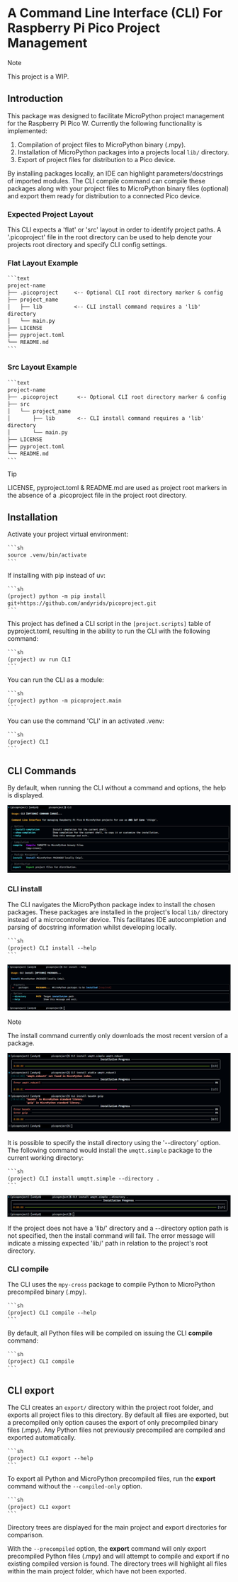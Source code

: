 # A Command Line Interface (CLI) For Raspberry Pi Pico Project Management

>[!NOTE]
> This project is a WIP.

## Introduction

This package was designed to facilitate MicroPython project management for the Raspberry Pi Pico W. Currently the following functionality is implemented:

1. Compilation of project files to MicroPython binary (.mpy).
2. Installation of MicroPython packages into a projects local `lib/` directory.
3. Export of project files for distribution to a Pico device.

By installing packages locally, an IDE can highlight parameters/docstrings of imported modules. The CLI compile command can compile these packages along with your project files to MicroPython binary files (optional) and export them ready for distribution to a connected Pico device.

### Expected Project Layout

This CLI expects a 'flat' or 'src' layout in order to identify project paths. A '.picoproject' file in the root directory can be used to help denote your projects root directory and specify CLI config settings.

### Flat Layout Example

    ```text
    project-name
    ├── .picoproject     <-- Optional CLI root directory marker & config
    ├── project_name
    │   ├── lib          <-- CLI install command requires a 'lib' directory
    │   └── main.py
    ├── LICENSE
    ├── pyproject.toml
    └── README.md
    ```

### Src Layout Example

    ```text
    project-name
    ├── .picoproject      <-- Optional CLI root directory marker & config
    ├── src
    │   └── project_name
    │       ├── lib       <-- CLI install command requires a 'lib' directory
    │       └── main.py
    ├── LICENSE
    ├── pyproject.toml
    └── README.md
    ```

>[!TIP]
> LICENSE, pyproject.toml & README.md are used as project root markers
> in the absence of a .picoproject file in the project root directory.

## Installation

Activate your project virtual environment:

    ```sh
    source .venv/bin/activate
    ```

If installing with pip instead of uv:

    ```sh
    (project) python -m pip install git+https://github.com/andyrids/picoproject.git
    ```

This project has defined a CLI script in the `[project.scripts]` table of pyproject.toml, resulting in the ability to run the CLI with the following command:

    ```sh
    (project) uv run CLI
    ```

You can run the CLI as a module:

    ```sh
    (project) python -m picoproject.main
    ```

You can use the command 'CLI' in an activated .venv:

    ```sh
    (project) CLI
    ```

## CLI Commands

By default, when running the CLI without a command and options, the help is displayed.

![CLI](./docs/img/PICOPROJECT_CLI.png)

### CLI install

The CLI navigates the MicroPython package index to install the chosen packages. These packages are installed in
the project's local `lib/` directory instead of a microcontroller device. This facilitates IDE autocompletion
and parsing of docstring information whilst developing locally.

    ```sh
    (project) CLI install --help
    ```
![CLI install --help](./docs/img/PICOPROJECT_INSTALL_HELP.png)

>[!NOTE]
> The install command currently only downloads the most recent version of a package.

![CLI install](./docs/img/PICOPROJECT_INSTALL.png)

It is possible to specify the install directory using the '--directory' option. The following command would install the `umqtt.simple` package to the current working directory:

    ```sh
    (project) CLI install umqtt.simple --directory .
    ```
![CLI install](./docs/img/PICOPROJECT_INSTALL_DIR.png)

If the project does not have a 'lib/' directory and a --directory option path is not specified, then the install command will fail. The error message will indicate a missing expected 'lib/' path in relation to the project's root directory.

### CLI compile

The CLI uses the `mpy-cross` package to compile Python to MicroPython precompiled binary (.mpy).

    ```sh
    (project) CLI compile --help
    ```

By default, all Python files will be compiled on issuing the CLI **compile** command:

    ```sh
    (project) CLI compile
    ```

## CLI export

The CLI creates an `export/` directory within the project root folder, and exports all project files
to this directory. By default all files are exported, but a precompiled only option causes the export
of only precompiled binary files (.mpy). Any Python files not previously precompiled are compiled and
exported automatically.

    ```sh
    (project) CLI export --help
    ```

To export all Python and MicroPython precompiled files, run the **export** command without the `--compiled-only`
option.

    ```sh
    (project) CLI export
    ```

Directory trees are displayed for the main project and export directories for comparison.

With the `--precompiled` option, the **export** command will only export precompiled Python files
(.mpy) and will attempt to compile and export if no existing compiled version is found. The directory
trees will highlight all files within the main project folder, which have not been exported.
